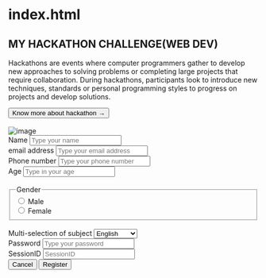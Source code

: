 # index.html
<!DOCTYPE html>
<html lang="en">
  <head>
    <meta charset="UTF-8" />
    <meta name="viewport" content="width=device-width, initial-scale=1.0" />
    <title>PLP HACKATHON CHALLENGE(WEB DEVELOPMENT)</title>
    <link href="webhack_1.css" rel="stylesheet" />
  </head>
  <body>
    <h2 class="heading">MY HACKATHON CHALLENGE(WEB DEV)</h2>
    <p>
     Hackathons are events where computer programmers gather to develop new approaches to solving problems or completing large projects that require collaboration. During hackathons, participants look to introduce new techniques, standards or personal programming styles to progress on projects and develop solutions. 
    </p>
    <a
      href="https://www.techtarget.com/searchcio/definition/hackathon#:~:text=A%20hackathon%2C%20also%20known%20as,an%20event%20marked%20by%20endurance."
      alt="About hackathon"
      target="_blank"
      title="External link"
    >
      <button class="btn" type="button">
        Know more about hackathon &rightarrow;
      </button></a
    >
    <br />
    <br />
    <section>
      <img
        class="img"
        src="https://tfwlab.wales/wp-content/uploads/2022/08/HACKATHON-1-980x551.png"
        alt="image"
      />
    </section>
    <section>
      <form>
        <label for="Name">Name</label>
        <input
          type="text"
          name="Name"
          id="Name"
          placeholder="Type your name"
        />
        <br />
        <label for="email" name="email">email address</label>
        <input
          type="email"
          name="email"
          id="email"
          placeholder="Type your email address"
        />
        <br />
        <label for="phone" name="phone"> Phone number</label>
        <input
          type="number"
          name="phone"
          id="phone"
          placeholder="Type your phone number"
        />
        <br />
        <label for="age" name="age">Age</label>
        <input
          type="number"
          id="age"
          name="age"
          placeholder="Type in your age"
        />
        <br />
        <br />
        <fieldset>
          <legend>Gender</legend>
          <input type="radio" id="male" name="female" />
          <label for="male" name="male">Male</label> <br />
          <input type="radio" id="female" name="female" />
          <label for="female" name="female">Female</label>
        </fieldset>
        <br />
        <label for="course" name="course">Multi-selection of subject</label>
        <select>
          <option>English</option>
          <option>Math</option>
          <option>Science</option>
          <option>Art</option>
          <option>Craft</option>
          <option>Agriculture</option>
          <option>Geography</option>
          <option>History</option>
        </select>
        <br />
        <label for="pwd" name="pwd">Password</label>
        <input
          type="password"
          name="pwd"
          id="pwd"
          placeholder="Type your password"
        />
        <br />
        <label for="id" name="id">SessionID</label>
        <input type="password" id="id" name="id" placeholder="SessionID" />
        <br />
        <input class="button btn1" type="button" value="Cancel" />
        <input class="btn2" type="button" value="Register" />
      </form>
    </section>
  </body>
</html>
